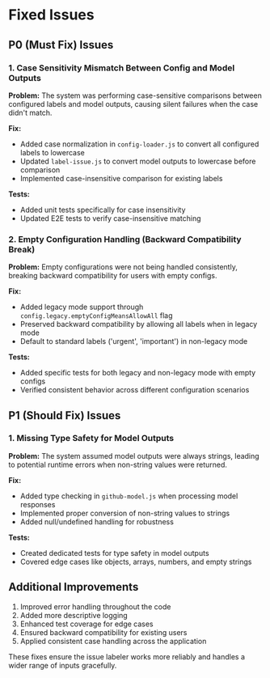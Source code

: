 # Fixed Issues

## P0 (Must Fix) Issues

### 1. Case Sensitivity Mismatch Between Config and Model Outputs

**Problem:** The system was performing case-sensitive comparisons between configured labels and model outputs, causing silent failures when the case didn't match.

**Fix:** 

- Added case normalization in `config-loader.js` to convert all configured labels to lowercase
- Updated `label-issue.js` to convert model outputs to lowercase before comparison
- Implemented case-insensitive comparison for existing labels

**Tests:**

- Added unit tests specifically for case insensitivity
- Updated E2E tests to verify case-insensitive matching

### 2. Empty Configuration Handling (Backward Compatibility Break)

**Problem:** Empty configurations were not being handled consistently, breaking backward compatibility for users with empty configs.

**Fix:**

- Added legacy mode support through `config.legacy.emptyConfigMeansAllowAll` flag
- Preserved backward compatibility by allowing all labels when in legacy mode
- Default to standard labels ('urgent', 'important') in non-legacy mode

**Tests:**

- Added specific tests for both legacy and non-legacy mode with empty configs
- Verified consistent behavior across different configuration scenarios

## P1 (Should Fix) Issues

### 1. Missing Type Safety for Model Outputs

**Problem:** The system assumed model outputs were always strings, leading to potential runtime errors when non-string values were returned.

**Fix:**

- Added type checking in `github-model.js` when processing model responses
- Implemented proper conversion of non-string values to strings
- Added null/undefined handling for robustness

**Tests:**

- Created dedicated tests for type safety in model outputs
- Covered edge cases like objects, arrays, numbers, and empty strings

## Additional Improvements

1. Improved error handling throughout the code
2. Added more descriptive logging
3. Enhanced test coverage for edge cases
4. Ensured backward compatibility for existing users
5. Applied consistent case handling across the application

These fixes ensure the issue labeler works more reliably and handles a wider range of inputs gracefully.
